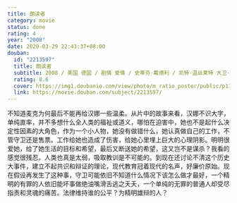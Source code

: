```yaml
---
title: 朗读者
category: movie
status: done
rating: 4
year: "2008"
date: 2020-03-29 22:43:37+08:00
douban:
  id: "2213597"
  title: 朗读者
  subtitle: 2008 / 美国 德国 / 剧情 爱情 / 史蒂芬·戴德利 / 凯特·温丝莱特 大卫·克劳斯
  rating: 8.6
  cover: https://img1.doubanio.com/view/photo/m_ratio_poster/public/p1140984198.jpg
  link: https://movie.douban.com/subject/2213597/
---
```


不知道麦克为何最后不能再给汉娜一些温柔。从片中的故事来看，汉娜不识大字，单纯直率，并不多想什么全人类的福祉或道义，哪怕在迫害中，她也不是起什么决定性因素的大角色，作为一个小人物，她没有做错什么，她认真做自己的工作，不管守卫还是售票。工作给她也造成了伤害，给她心里埋上巨大的心理阴影。明明很爱她，给了她生活的目标和希望，最后又断送她的希望，这又岂不是谋杀？我看的感觉很残忍。人类也真是太弱，吸取教训是不可能的。到现在还讨论不清这个历史大事件，建立不起共识和辩证的理论，现代教育冠着现代的名声，好廉价原始。现在假设再发生了这种事，守卫可能依旧不知道什么情况下该怎么做才最好，一个精明的有罪的人依旧能坏事做绝油嘴滑舌逃之夭夭，一个单纯的无罪的普通人却受尽指责和灵魂的痛苦。法律维持谁的公平？为精明雄辩的人？
